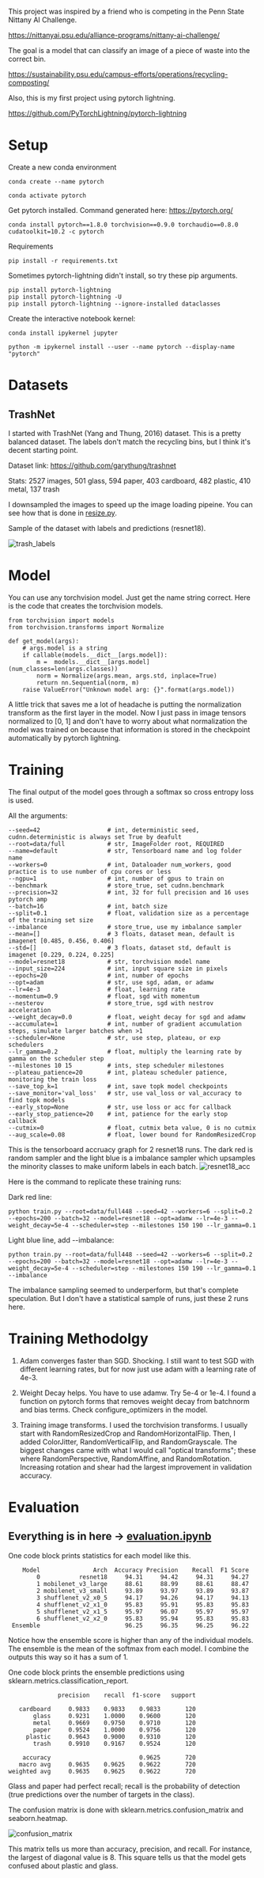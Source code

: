 
This project was inspired by a friend who is competing in the Penn State Nittany AI Challenge.

https://nittanyai.psu.edu/alliance-programs/nittany-ai-challenge/

The goal is a model that can classify an image of a piece of waste into the correct bin.

https://sustainability.psu.edu/campus-efforts/operations/recycling-composting/

Also, this is my first project using pytorch lightning.

https://github.com/PyTorchLightning/pytorch-lightning

# Setup

Create a new conda environment
```
conda create --name pytorch
```

```
conda activate pytorch
```

Get pytorch installed. Command generated here: https://pytorch.org/
```
conda install pytorch==1.8.0 torchvision==0.9.0 torchaudio==0.8.0 cudatoolkit=10.2 -c pytorch
```

Requirements
```
pip install -r requirements.txt
```

Sometimes pytorch-lightning didn't install, so try these pip arguments.
```
pip install pytorch-lightning
pip install pytorch-lightning -U
pip install pytorch-lightning --ignore-installed dataclasses
```

Create the interactive notebook kernel:

```
conda install ipykernel jupyter
```

```
python -m ipykernel install --user --name pytorch --display-name "pytorch"
```

# Datasets

## TrashNet

I started with TrashNet (Yang and Thung, 2016) dataset. This is a pretty balanced dataset. The labels don't match the recycling bins, but I think it's decent starting point.

Dataset link: https://github.com/garythung/trashnet

Stats: 2527 images, 501 glass, 594 paper, 403 cardboard, 482 plastic, 410 metal, 137 trash

I downsampled the images to speed up the image loading pipeine. You can see how that is done in [resize.py](resize.py).

Sample of the dataset with labels and predictions (resnet18).

![trash_labels](/data/readme/trash_labels.png)


# Model

You can use any torchvision model. Just get the name string correct. Here is the code that creates the torchvision models.
```
from torchvision import models
from torchvision.transforms import Normalize

def get_model(args):
    # args.model is a string
    if callable(models.__dict__[args.model]):
        m =  models.__dict__[args.model](num_classes=len(args.classes))
        norm = Normalize(args.mean, args.std, inplace=True)
        return nn.Sequential(norm, m)
    raise ValueError("Unknown model arg: {}".format(args.model))
```

A little trick that saves me a lot of headache is putting the normalization transform as the first layer in the model. Now I just pass in image tensors normalized to [0, 1] and don't have to worry about what normalization the model was trained on because that information is stored in the checkpoint automatically by pytorch lightning.


# Training

The final output of the model goes through a softmax so cross entropy loss is used.

All the arguments:
```
--seed=42                   # int, deterministic seed, cudnn.deterministic is always set True by deafult
--root=data/full            # str, ImageFolder root, REQUIRED
--name=default              # str, Tensorboard name and log folder name
--workers=0                 # int, Dataloader num_workers, good practice is to use number of cpu cores or less
--ngpu=1                    # int, number of gpus to train on
--benchmark                 # store_true, set cudnn.benchmark
--precision=32              # int, 32 for full precision and 16 uses pytorch amp
--batch=16                  # int, batch size
--split=0.1                 # float, validation size as a percentage of the training set size
--imbalance                 # store_true, use my imbalance sampler
--mean=[]                   # 3 floats, dataset mean, default is imagenet [0.485, 0.456, 0.406]
--std=[]                    # 3 floats, dataset std, default is imagenet [0.229, 0.224, 0.225]
--model=resnet18            # str, torchvision model name
--input_size=224            # int, input square size in pixels
--epochs=20                 # int, number of epochs
--opt=adam                  # str, use sgd, adam, or adamw
--lr=4e-3                   # float, learning rate
--momentum=0.9              # float, sgd with momentum
--nesterov                  # store_true, sgd with nestrov acceleration
--weight_decay=0.0          # float, weight decay for sgd and adamw
--accumulate=1              # int, number of gradient accumulation steps, simulate larger batches when >1
--scheduler=None            # str, use step, plateau, or exp schedulers
--lr_gamma=0.2              # float, multiply the learning rate by gamma on the scheduler step
--milestones 10 15          # ints, step scheduler milestones
--plateau_patience=20       # int, plateau scheduler patience, monitoring the train loss
--save_top_k=1              # int, save topk model checkpoints
--save_monitor='val_loss'   # str, use val_loss or val_accuracy to find topk models
--early_stop=None           # str, use loss or acc for callback
--early_stop_patience=20    # int, patience for the early stop callback
--cutmix=0                  # float, cutmix beta value, 0 is no cutmix
--aug_scale=0.08            # float, lower bound for RandomResizedCrop
```

This is the tensorboard accruacy graph for 2 resnet18 runs. The dark red is random sampler and the light blue is a imbalance sampler which upsamples the minority classes to make uniform labels in each batch.
![resnet18_acc](/data/readme/resnet18_acc.png)

Here is the command to replicate these training runs:

Dark red line:
```
python train.py --root=data/full448 --seed=42 --workers=6 --split=0.2 --epochs=200 --batch=32 --model=resnet18 --opt=adamw --lr=4e-3 --weight_decay=5e-4 --scheduler=step --milestones 150 190 --lr_gamma=0.1
```

Light blue line, add --imbalance:
```
python train.py --root=data/full448 --seed=42 --workers=6 --split=0.2 --epochs=200 --batch=32 --model=resnet18 --opt=adamw --lr=4e-3 --weight_decay=5e-4 --scheduler=step --milestones 150 190 --lr_gamma=0.1 --imbalance
```

The imbalance sampling seemed to underperform, but that's complete speculation. But I don't have a statistical sample of runs, just these 2 runs here.


# Training Methodolgy

1. Adam converges faster than SGD. Shocking. I still want to test SGD with different learning rates, but for now just use adam with a learning rate of 4e-3.

2. Weight Decay helps. You have to use adamw. Try 5e-4 or 1e-4. I found a function on pytorch forms that removes weight decay from batchnorm and bias terms. Check configure_optimizers in the model.

3. Training image transforms. I used the torchvision transforms. I usually start with RandomResizedCrop and RandomHorizontalFlip. Then, I added ColorJitter, RandomVerticalFlip, and RandomGrayscale. The biggest changes came with what I would call "optical transforms"; these where RandomPerspective, RandomAffine, and RandomRotation. Increasing rotation and shear had the largest improvement in validation accuracy.


# Evaluation

## Everything is in here -> [evaluation.ipynb](evaluation.ipynb)

One code block prints statistics for each model like this.
```
    Model               Arch  Accuracy Precision    Recall  F1 Score
        0           resnet18     94.31     94.42     94.31     94.27
        1 mobilenet_v3_large     88.61     88.99     88.61     88.47
        2 mobilenet_v3_small     93.89     93.97     93.89     93.87
        3 shufflenet_v2_x0_5     94.17     94.26     94.17     94.13
        4 shufflenet_v2_x1_0     95.83     95.91     95.83     95.83
        5 shufflenet_v2_x1_5     95.97     96.07     95.97     95.97
        6 shufflenet_v2_x2_0     95.83     95.94     95.83     95.83
 Ensemble                        96.25     96.35     96.25     96.22
```
Notice how the ensemble score is higher than any of the individual models. The ensemble is the mean of the softmax from each model. I combine the outputs this way so it has a sum of 1.

One code block prints the ensemble predictions using sklearn.metrics.classification_report.
```
              precision    recall  f1-score   support

   cardboard     0.9833    0.9833    0.9833       120
       glass     0.9231    1.0000    0.9600       120
       metal     0.9669    0.9750    0.9710       120
       paper     0.9524    1.0000    0.9756       120
     plastic     0.9643    0.9000    0.9310       120
       trash     0.9910    0.9167    0.9524       120

    accuracy                         0.9625       720
   macro avg     0.9635    0.9625    0.9622       720
weighted avg     0.9635    0.9625    0.9622       720
```
Glass and paper had perfect recall; recall is the probability of detection (true predictions over the number of targets in the class).


The confusion matrix is done with sklearn.metrics.confusion_matrix and seaborn.heatmap.

![confusion_matrix](/data/readme/confusion_matrix.png)

This matrix tells us more than accuracy, precision, and recall. For instance, the largest of diagonal value is 8. This square tells us that the model gets confused about plastic and glass.